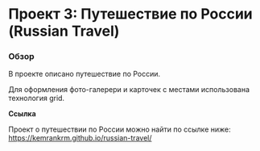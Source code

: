 # Проект 3: Путешествие по России (Russian Travel)

### Обзор
В проекте описано путешествие по России.

Для оформления фото-галерери и карточек с местами использована технология grid.

**Ссылка**

Проект о путешествии по России можно найти по ссылке ниже:
https://kemrankrm.github.io/russian-travel/